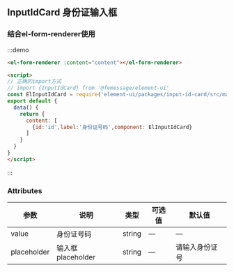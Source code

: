 ## InputIdCard 身份证输入框

### 结合el-form-renderer使用

:::demo

```html
<el-form-renderer :content="content"></el-form-renderer>

<script>
// 正确的import方式
// import {InputIdCard} from '@femessage/element-ui'
const ElInputIdCard = require('element-ui/packages/input-id-card/src/main.vue').default
export default {
  data() {
    return {
      content: [
        {id:'id',label:'身份证号码',component: ElInputIdCard}
      ]
    }
  }
}
</script>
```

:::


### Attributes

| 参数      |   说明    |  类型     | 可选值       | 默认值   |
|---------- | -------- |---------- |-------------  |-------- |
| value | 身份证号码 | string   |  —  |  —  |
| placeholder | 输入框placeholder | string   |  —  |  请输入身份证号  |
